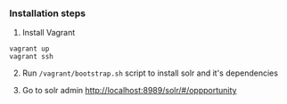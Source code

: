 ### Installation steps
1. Install Vagrant
```
vagrant up
vagrant ssh
```

2. Run `/vagrant/bootstrap.sh` script to install solr and it's dependencies

3. Go to solr admin <http://localhost:8989/solr/#/oppportunity> 

